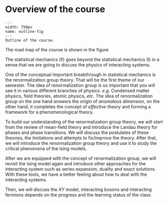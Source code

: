 # Overview of the course

```{figure} /images/outline.pdf
---
width: 750px
name: outline-fig
---
Outline of the course.
```

The road map of the course is shown in the figure [](outline-fig)

The statistical mechanics (II) goes beyond the statistical mechanics (I) in a sense that we are going to discuss the physics of interacting systems.

One of the conceptual important breakthrough in statistical mechanics is the renormalization group theory. That will be the first theme of our semester. The idea of renormalization group is so important that you will see it in various different branches of physics. *e.g.* Condensed matter physics, field theories, atomic physics, *etc.* The idea of renormalization group on the one hand answers the origin of *anomalous dimension*, on the other hand, it completes the concept of *effective theory* and forming a framework for a phenomenological theory.

To build our understanding of the renormalization group theory, we will start from the review of mean-field theory and introduce the Landau theory for phases and phase transitions. We will discuss the postulates of these theories, the limitations and attempts to fix/improve the theory. After that, we will introduce the renormalization group theory and use it to study the critical phenomena of the Ising models.

After we are equipped with the concept of renormalization group, we will revisit the Ising model again and introduce other approaches for the interacting system such as series expansion, duality and exact solutions. With these tools, we have a better feeling about how to deal with the interacting systems.

Then, we will discuss the $XY$ model, interacting bosons and interacting fermions depends on the progress and the learning status of the class.
